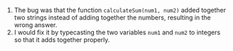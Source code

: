 1. The bug was that the function ```calculateSum(num1, num2)``` added together two strings instead of adding together the numbers, resulting in the wrong answer.
2. I would fix it by typecasting the two variables ```num1``` and ```num2``` to integers so that it adds together properly.